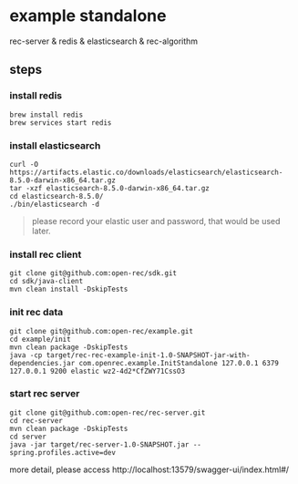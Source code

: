 # example standalone

rec-server & redis & elasticsearch & rec-algorithm

## steps

### install redis

```shell
brew install redis
brew services start redis
```


### install elasticsearch
```shell
curl -O https://artifacts.elastic.co/downloads/elasticsearch/elasticsearch-8.5.0-darwin-x86_64.tar.gz
tar -xzf elasticsearch-8.5.0-darwin-x86_64.tar.gz
cd elasticsearch-8.5.0/
./bin/elasticsearch -d
```

> please record your elastic user and password, that would be used later.

### install rec client
```shell
git clone git@github.com:open-rec/sdk.git
cd sdk/java-client
mvn clean install -DskipTests
```

### init rec data
```shell
git clone git@github.com:open-rec/example.git
cd example/init
mvn clean package -DskipTests
java -cp target/rec-rec-example-init-1.0-SNAPSHOT-jar-with-dependencies.jar com.openrec.example.InitStandalone 127.0.0.1 6379 127.0.0.1 9200 elastic wz2-4d2*CfZWY71CssO3
```

### start rec server

```shell
git clone git@github.com:open-rec/rec-server.git
cd rec-server
mvn clean package -DskipTests
cd server
java -jar target/rec-server-1.0-SNAPSHOT.jar --spring.profiles.active=dev
```
more detail, please access http://localhost:13579/swagger-ui/index.html#/

